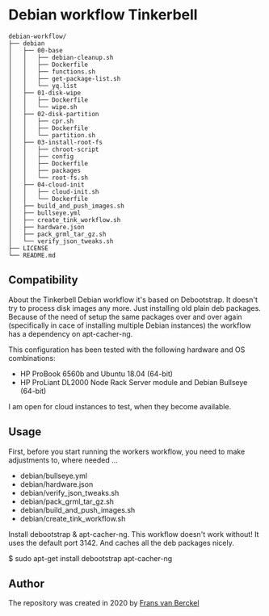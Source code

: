 # Debian workflow Tinkerbell

```
debian-workflow/
├── debian
│   ├── 00-base
│   │   ├── debian-cleanup.sh
│   │   ├── Dockerfile
│   │   ├── functions.sh
│   │   ├── get-package-list.sh
│   │   └── yq.list
│   ├── 01-disk-wipe
│   │   ├── Dockerfile
│   │   └── wipe.sh
│   ├── 02-disk-partition
│   │   ├── cpr.sh
│   │   ├── Dockerfile
│   │   └── partition.sh
│   ├── 03-install-root-fs
│   │   ├── chroot-script
│   │   ├── config
│   │   ├── Dockerfile
│   │   ├── packages
│   │   └── root-fs.sh
│   ├── 04-cloud-init
│   │   ├── cloud-init.sh
│   │   └── Dockerfile
│   ├── build_and_push_images.sh
│   ├── bullseye.yml
│   ├── create_tink_workflow.sh
│   ├── hardware.json
│   ├── pack_grml_tar_gz.sh
│   └── verify_json_tweaks.sh
├── LICENSE
└── README.md
```

## Compatibility

About the Tinkerbell Debian workflow it's based on Debootstrap. It doesn't try to process disk images any more. Just installing old plain deb packages. Because of the need of setup the same packages over and over again (specifically in cace of installing multiple Debian instances) the workflow has a dependency on apt-cacher-ng.

This configuration has been tested with the following hardware and OS combinations:

 - HP ProBook 6560b and Ubuntu 18.04 (64-bit)
 - HP ProLiant DL2000 Node Rack Server module and Debian Bullseye (64-bit)

I am open for cloud instances to test, when they become available.

## Usage

First, before you start running the workers workflow, you need to make adjustments to, where needed ...

- debian/bullseye.yml
- debian/hardware.json
- debian/verify_json_tweaks.sh
- debian/pack_grml_tar_gz.sh
- debian/build_and_push_images.sh
- debian/create_tink_workflow.sh

Install debootstrap & apt-cacher-ng. This workflow doesn't work without! It uses the default port 3142. And caches all the deb packages nicely.

$ sudo apt-get install debootstrap apt-cacher-ng

## Author

The repository was created in 2020 by [Frans van Berckel](https://www.fransvanberckel.nl)
